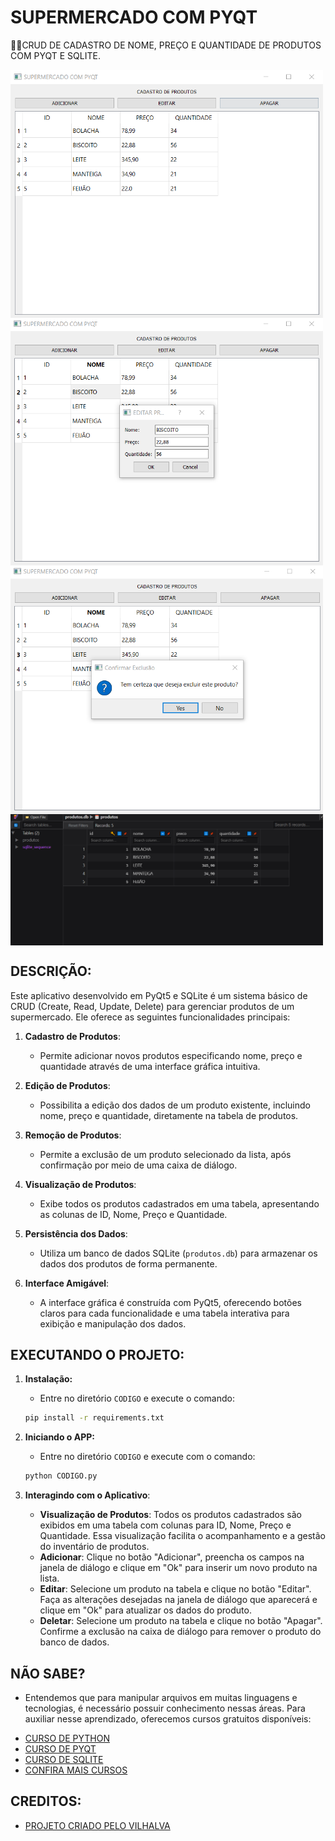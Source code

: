 # SUPERMERCADO COM PYQT
👨‍🏫CRUD DE CADASTRO DE NOME, PREÇO E QUANTIDADE DE PRODUTOS COM PYQT E SQLITE.

<img src="./IMAGENS/FOTO_1.png" align="center" width="500"> <br>
<img src="./IMAGENS/FOTO_2.png" align="center" width="500"> <br>
<img src="./IMAGENS/FOTO_3.png" align="center" width="500"> <br>
<img src="./IMAGENS/FOTO_4.png" align="center" width="500"> <br>

## DESCRIÇÃO:
Este aplicativo desenvolvido em PyQt5 e SQLite é um sistema básico de CRUD (Create, Read, Update, Delete) para gerenciar produtos de um supermercado. Ele oferece as seguintes funcionalidades principais:

1. **Cadastro de Produtos**:
   - Permite adicionar novos produtos especificando nome, preço e quantidade através de uma interface gráfica intuitiva.

2. **Edição de Produtos**:
   - Possibilita a edição dos dados de um produto existente, incluindo nome, preço e quantidade, diretamente na tabela de produtos.

3. **Remoção de Produtos**:
   - Permite a exclusão de um produto selecionado da lista, após confirmação por meio de uma caixa de diálogo.

4. **Visualização de Produtos**:
   - Exibe todos os produtos cadastrados em uma tabela, apresentando as colunas de ID, Nome, Preço e Quantidade.

5. **Persistência dos Dados**:
   - Utiliza um banco de dados SQLite (`produtos.db`) para armazenar os dados dos produtos de forma permanente.

6. **Interface Amigável**:
   - A interface gráfica é construída com PyQt5, oferecendo botões claros para cada funcionalidade e uma tabela interativa para exibição e manipulação dos dados.

## EXECUTANDO O PROJETO: 
1. **Instalação:**
   - Entre no diretório `CODIGO` e execute o comando:

   ```bash
   pip install -r requirements.txt
   ```

2. **Iniciando o APP:**
   - Entre no diretório `CODIGO` e execute com o comando:
   ```bash
   python CODIGO.py
   ```

3. **Interagindo com o Aplicativo**:
   - **Visualização de Produtos**: Todos os produtos cadastrados são exibidos em uma tabela com colunas para ID, Nome, Preço e Quantidade. Essa visualização facilita o acompanhamento e a gestão do inventário de produtos.
   - **Adicionar**: Clique no botão "Adicionar", preencha os campos na janela de diálogo e clique em "Ok" para inserir um novo produto na lista.
   - **Editar**: Selecione um produto na tabela e clique no botão "Editar". Faça as alterações desejadas na janela de diálogo que aparecerá e clique em "Ok" para atualizar os dados do produto.
   - **Deletar**: Selecione um produto na tabela e clique no botão "Apagar". Confirme a exclusão na caixa de diálogo para remover o produto do banco de dados.

## NÃO SABE?
- Entendemos que para manipular arquivos em muitas linguagens e tecnologias, é necessário possuir conhecimento nessas áreas. Para auxiliar nesse aprendizado, oferecemos cursos gratuitos disponíveis:
* [CURSO DE PYTHON](https://github.com/VILHALVA/CURSO-DE-PYTHON)
* [CURSO DE PYQT](https://github.com/VILHALVA/CURSO-DE-PYQT)
* [CURSO DE SQLITE](https://github.com/VILHALVA/CURSO-DE-SQLITE)
* [CONFIRA MAIS CURSOS](https://github.com/VILHALVA?tab=repositories&q=+topic:CURSO)

## CREDITOS:
- [PROJETO CRIADO PELO VILHALVA](https://github.com/VILHALVA)



